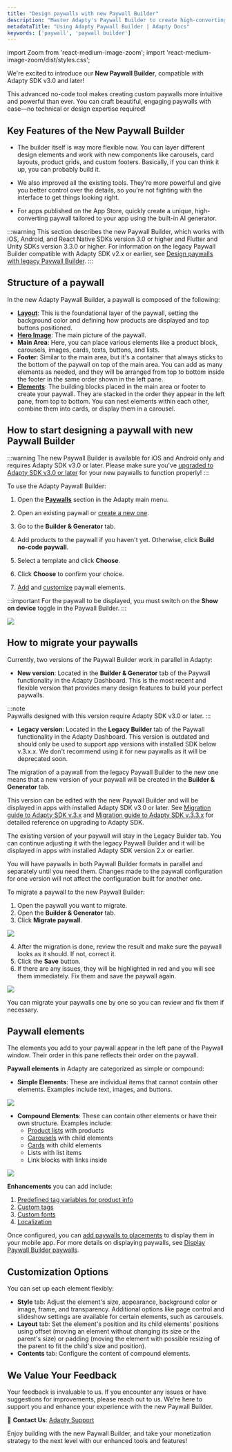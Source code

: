 ```yaml
---
title: "Design paywalls with new Paywall Builder"
description: "Master Adapty's Paywall Builder to create high-converting in-app subscription offers."
metadataTitle: "Using Adapty Paywall Builder | Adapty Docs"
keywords: ['paywall', 'paywall builder']
---
```


import Zoom from 'react-medium-image-zoom';
import 'react-medium-image-zoom/dist/styles.css';

We're excited to introduce our **New Paywall Builder**, compatible with Adapty SDK v3.0 and later! 

This advanced no-code tool makes creating custom paywalls more intuitive and powerful than ever. You can craft beautiful, engaging paywalls with ease—no technical or design expertise required!

## Key Features of the New Paywall Builder


- The builder itself is way more flexible now. You can layer different design elements and work with new components like carousels, card layouts, product grids, and custom footers. Basically, if you can think it up, you can probably build it.

- We also improved all the existing tools. They're more powerful and give you better control over the details, so you're not fighting with the interface to get things looking right.

- For apps published on the App Store, quickly create a unique, high-converting paywall tailored to your app using the built-in AI generator.

:::warning
This section describes the new Paywall Builder, which works with iOS, Android, and React Native SDKs version 3.0 or higher and Flutter and Unity SDKs version 3.3.0 or higher. For information on the legacy Paywall Builder compatible with Adapty SDK v2.x or earlier, see [Design paywalls with legacy Paywall Builder](adapty-paywall-builder-legacy).
:::

## Structure of a paywall

In the new Adapty Paywall Builder, a paywall is composed of the following:

- [**Layout**](https://docs.adapty.io/v3.0/docs/paywall-layout-and-products): This is the foundational layer of the paywall, setting the background color and defining how products are displayed and top buttons positioned.
- [**Hero Image**](paywall-head-picture): The main picture of the paywall.
- **Main Area**: Here, you can place various elements like a product block, carousels, images, cards, texts, buttons, and lists.
- **Footer**: Similar to the main area, but it's a container that always sticks to the bottom of the paywall on top of the main area. You can add as many elements as needed, and they will be arranged from top to bottom inside the footer in the same order shown in the left pane.
- [**Elements**](adapty-paywall-builder#paywall-elements): The building blocks placed in the main area or footer to create your paywall. They are stacked in the order they appear in the left pane, from top to bottom. You can nest elements within each other, combine them into cards, or display them in a carousel.

## How to start designing a paywall with new Paywall Builder

:::warning
The new Paywall Builder is available for iOS and Android only and requires Adapty SDK v3.0 or later. Please make sure you've [upgraded to Adapty SDK v3.0 or later](migration-to-adapty-sdk-v3) for your new paywalls to function properly!
:::

To use the Adapty Paywall Builder:

1. Open the [**Paywalls**](https://app.adapty.io/paywalls) section in the Adapty main menu.

2. Open an existing paywall or [create a new one](create-paywall.md).

3. Go to the **Builder & Generator** tab.

4. Add products to the paywall if you haven't yet. Otherwise, click **Build no-code paywall**.

5. Select a template and click **Choose**. 

6. Click **Choose** to confirm your choice.

7. [Add](#paywall-elements) and [customize](#customization-options) paywall elements.

:::important
For the paywall to be displayed, you must switch on the **Show on device** toggle in the Paywall Builder.
:::

<Zoom>
  <img src={require('./img/design-paywall.gif').default}
  style={{
    border: '1px solid #727272', /* border width and color */
    width: '700px', /* image width */
    display: 'block', /* for alignment */
    margin: '0 auto' /* center alignment */
  }}
/>
</Zoom>

## How to migrate your paywalls

Currently, two versions of the Paywall Builder work in parallel in Adapty:

- **New version**: Located in the **Builder & Generator** tab of the Paywall functionality in the Adapty Dashboard. This is the most recent and flexible version that provides many design features to build your perfect paywalls.

:::note  
Paywalls designed with this version require Adapty SDK v3.0 or later.
:::

- **Legacy version**: Located in the **Legacy Builder** tab of the Paywall functionality in the Adapty Dashboard. This version is outdated and should only be used to support app versions with installed SDK below v.3.х.х. We don't recommend using it for new paywalls as it will be deprecated soon.

The migration of a paywall from the legacy Paywall Builder to the new one means that a new version of your paywall will be created in the **Builder & Generator** tab. 

This version can be edited with the new Paywall Builder and will be displayed in apps with installed Adapty SDK v3.0 or later. See [Migration guide to Adapty SDK v.3.x](migration-to-adapty-sdk-v3) and [Migration guide to Adapty SDK v.3.3.x](migration-to-330) for detailed reference on upgrading to Adapty SDK.

The existing version of your paywall will stay in the Legacy Builder tab. You can continue adjusting it with the legacy Paywall Builder and it will be displayed in apps with installed Adapty SDK version 2.x or earlier.

You will have paywalls in both Paywall Builder formats in parallel and separately until you need them. Changes made to the paywall configuration for one version will not affect the configuration built for another one.

To migrate a paywall to the new Paywall Builder:

1. Open the paywall you want to migrate.
2. Open the **Builder & Generator** tab.
3. Click **Migrate paywall**.
   
<Zoom>
   <img src={require('./img/migrate-paywall.png').default}
   style={{
   border: '1px solid #727272', /* border width and color */
   width: '700px', /* image width */
   display: 'block', /* for alignment */
   margin: '0 auto' /* center alignment */
   }}
   />
</Zoom>

4. After the migration is done, review the result and make sure the paywall looks as it should. If not, correct it.
5. Click the **Save** button. 
6. If there are any issues, they will be highlighted in red and you will see them immediately. Fix them and save the paywall again.

<Zoom>
  <img src={require('./img/migration-issues.png').default}
  style={{
    border: '1px solid #727272', /* border width and color */
    width: '700px', /* image width */
    display: 'block', /* for alignment */
    margin: '0 auto' /* center alignment */
  }}
/>
</Zoom>

You can migrate your paywalls one by one so you can review and fix them if necessary.

## Paywall elements

The elements you add to your paywall appear in the left pane of the Paywall window. Their order in this pane reflects their order on the paywall.

**Paywall elements** in Adapty are categorized as simple or compound:

- **Simple Elements**: These are individual items that cannot contain other elements. Examples include text, images, and buttons.

<Zoom>
  <img src={require('./img/simple-elements.png').default}
  style={{
    border: '1px solid #727272', /* border width and color */
    width: '700px', /* image width */
    display: 'block', /* for alignment */
    margin: '0 auto' /* center alignment */
  }}
/>
</Zoom>

- **Compound Elements**: These can contain other elements or have their own structure. Examples include:
  - [Product lists](paywall-product-block) with products
  - [Carousels](paywall-carousel) with child elements
  - [Cards](paywall-card) with child elements
  - Lists with list items
  - Link blocks with links inside

<Zoom>
  <img src={require('./img/compound-elements.png').default}
  style={{
    border: '1px solid #727272', /* border width and color */
    width: '700px', /* image width */
    display: 'block', /* for alignment */
    margin: '0 auto' /* center alignment */
  }}
/>
</Zoom>

**Enhancements** you can add include:

1. [Predefined tag variables for product info](paywall-builder-tag-variables)
2. [Custom tags](custom-tags-in-paywall-builder)
3. [Custom fonts](using-custom-fonts-in-paywall-builder)
4. [Localization](add-paywall-locale-in-adapty-paywall-builder)

Once configured, you can [add paywalls to placements](add-audience-paywall-ab-test) to display them in your mobile app. For more details on displaying paywalls, see [Display Paywall Builder paywalls](display-pb-paywalls).

## Customization Options

You can set up each element flexibly:

- **Style** tab: Adjust the element's size, appearance, background color or image, frame, and transparency. Additional options like page control and slideshow settings are available for certain elements, such as carousels.
- **Layout** tab: Set the element's position and its child elements' positions using offset (moving an element without changing its size or the parent's size) or padding (moving the element with possible resizing of the parent to fit the child's size and position).
- **Contents** tab: Configure the content of compound elements.

## We Value Your Feedback

Your feedback is invaluable to us. If you encounter any issues or have suggestions for improvements, please reach out to us. We're here to support you and enhance your experience with the new Paywall Builder.

📧 **Contact Us**: [Adapty Support](mailto:support@adapty.io)

Enjoy building with the new Paywall Builder, and take your monetization strategy to the next level with our enhanced tools and features!
